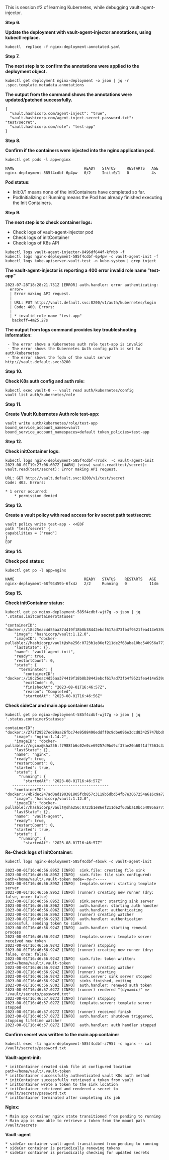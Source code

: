 This is session #2 of learning Kubernetes, while debugging vault-agent-injector.

**Step 6.**

**Update the deployment with vault-agent-injector annotations, using kubectl replace.**
```
kubectl  replace -f nginx-deployment-annotated.yaml
```
**Step 7.**

**The next step is to confirm the annotations were applied to the deployment object.**
```
kubectl get deployment nginx-deployment -o json | jq -r .spec.template.metadata.annotations
```
**The output from the command shows the annotations were updated/patched successfully.**
```
{
  "vault.hashicorp.com/agent-inject": "true",
  "vault.hashicorp.com/agent-inject-secret-password.txt": "test/secret",
  "vault.hashicorp.com/role": "test-app"
}
```
**Step 8.**

**Confirm if the containers were injected into the nginx application pod.**
```
kubectl get pods -l app=nginx
```
```
NAME                               READY   STATUS     RESTARTS   AGE
nginx-deployment-585f4cdbf-6p4pw   0/2     Init:0/1   0          4s
```
**Pod status:**
  - Init:0/1 means none of the initContainers have completed so far.
  - PodInitializing or Running means the Pod has already finished executing the Init Containers.

**Step 9.**

**The next step is to check container logs:**
* Check logs of vault-agent-injector pod
* Check logs of initContainer 
* Check logs of K8s API
 
```
kubectl logs vault-agent-injector-8496df644f-kfnbb -f
kubectl logs nginx-deployment-585f4cdbf-6p4pw -c vault-agent-init -f
kubectl logs kube-apiserver-vault-test -n kube-system | grep inject
```

**The vault-agent-injector is reporting a 400 error invalid role name "test-app"**
```
2023-07-28T18:28:21.751Z [ERROR] auth.handler: error authenticating:
  error=
  | Error making API request.
  | 
  | URL: PUT http://vault.default.svc:8200/v1/auth/kubernetes/login
  | Code: 400. Errors:
  | 
  | * invalid role name "test-app"
   backoff=4m25.27s
```
**The output from logs command provides key troubleshooting information:**
 ```
  - The error shows a Kubernetes auth role test-app is invalid
  - The error shows the Kubernetes Auth config path is set to auth/kubernetes
  - The error shows the fqdn of the vault server http://vault.default.svc:8200
  ```
**Step 10.**

**Check K8s auth config and auth role:**
```
kubectl exec vault-0 -- vault read auth/kubernetes/config
vault list auth/kubernetes/role
```

**Step 11.**

**Create Vault Kubernetes Auth role test-app:**
```
vault write auth/kubernetes/role/test-app bound_service_account_names=vault bound_service_account_namespaces=default token_policies=test-app
```
**Step 12.**
   
**Check initContainer logs:**
```
kubectl logs nginx-deployment-585f4cdbf-rrxdk  -c vault-agent-init
2023-08-01T19:27:06.607Z [WARN] (view) vault.read(test/secret): vault.read(test/secret): Error making API request.

URL: GET http://vault.default.svc:8200/v1/test/secret
Code: 403. Errors:

* 1 error occurred:
	* permission denied
```
**Step 13.**

**Create a vault policy with read access for kv secret path test/secret:**
```
vault policy write test-app - <<EOF
path "test/secret" {
capabilities = ["read"]
}
EOF
```
**Step 14.**

**Check pod status:**
```
kubectl get po -l app=nginx
```
```
NAME                               READY   STATUS    RESTARTS   AGE
nginx-deployment-68f94459b-6fx4z   2/2     Running   0          114m
```
**Step 15.**

**Check initContainer status:**
```
kubectl get po nginx-deployment-585f4cdbf-wjt7g -o json | jq '.status.initContainerStatuses'

"containerID": "docker://18c25eac4d55aa374419f18b8b38442ebcf617ad73fb4f9521fea414e539a4a2",
    "image": "hashicorp/vault:1.12.0",
    "imageID": "docker-pullable://hashicorp/vault@sha256:0723b1e86ef211de2f63aba10bc540956a771a6ae202f776c92bb7dfd32e6267",
    "lastState": {},
    "name": "vault-agent-init",
    "ready": true,
    "restartCount": 0,
    "state": {
      "terminated": {
        "containerID": "docker://18c25eac4d55aa374419f18b8b38442ebcf617ad73fb4f9521fea414e539a4a2",
        "exitCode": 0,
        "finishedAt": "2023-08-01T16:46:57Z",
        "reason": "Completed",
        "startedAt": "2023-08-01T16:46:56Z"
```
**Check sideCar and main app container status:**
```
kubectl get po nginx-deployment-585f4cdbf-wjt7g -o json | jq '.status.containerStatuses'

containerID": "docker://272f29527ed89aa26fbc74e9508490eddff0c9dbe096e3dcd83425747bbd0fd4",
    "image": "nginx:1.14.2",
    "imageID": "docker-pullable://nginx@sha256:f7988fb6c02e0ce69257d9bd9cf37ae20a60f1df7563c3a2a6abe24160306b8d",
    "lastState": {},
    "name": "nginx",
    "ready": true,
    "restartCount": 0,
    "started": true,
    "state": {
      "running": {
        "startedAt": "2023-08-01T16:46:57Z"
   -------------------------------------------
    "containerID": "docker://4b7dec247ad0ad190381805fcb857c3119b5dbd54fb7e3067254a616c9a721a5",
    "image": "hashicorp/vault:1.12.0",
    "imageID": "docker-pullable://hashicorp/vault@sha256:0723b1e86ef211de2f63aba10bc540956a771a6ae202f776c92bb7dfd32e6267",
    "lastState": {},
    "name": "vault-agent",
    "ready": true,
    "restartCount": 0,
    "started": true,
    "state": {
      "running": {
        "startedAt": "2023-08-01T16:46:57Z"
```
**Re-Check logs of initContainer:**
```
kubectl logs nginx-deployment-585f4cdbf-4bxwk -c vault-agent-init

2023-08-01T16:46:56.895Z [INFO]  sink.file: creating file sink
2023-08-01T16:46:56.895Z [INFO]  sink.file: file sink configured: path=/home/vault/.vault-token mode=-rw-r-----
2023-08-01T16:46:56.895Z [INFO]  template.server: starting template server
2023-08-01T16:46:56.895Z [INFO] (runner) creating new runner (dry: false, once: false)
2023-08-01T16:46:56.895Z [INFO]  sink.server: starting sink server
2023-08-01T16:46:56.896Z [INFO]  auth.handler: starting auth handler
2023-08-01T16:46:56.896Z [INFO]  auth.handler: authenticating
2023-08-01T16:46:56.896Z [INFO] (runner) creating watcher
2023-08-01T16:46:56.923Z [INFO]  auth.handler: authentication successful, sending token to sinks
2023-08-01T16:46:56.924Z [INFO]  auth.handler: starting renewal process
2023-08-01T16:46:56.924Z [INFO]  template.server: template server received new token
2023-08-01T16:46:56.924Z [INFO] (runner) stopping
2023-08-01T16:46:56.924Z [INFO] (runner) creating new runner (dry: false, once: false)
2023-08-01T16:46:56.924Z [INFO]  sink.file: token written: path=/home/vault/.vault-token
2023-08-01T16:46:56.924Z [INFO] (runner) creating watcher
2023-08-01T16:46:56.924Z [INFO] (runner) starting
2023-08-01T16:46:56.924Z [INFO]  sink.server: sink server stopped
2023-08-01T16:46:56.924Z [INFO]  sinks finished, exiting
2023-08-01T16:46:56.930Z [INFO]  auth.handler: renewed auth token
2023-08-01T16:46:57.027Z [INFO] (runner) rendered "(dynamic)" => "/vault/secrets/password.txt"
2023-08-01T16:46:57.027Z [INFO] (runner) stopping
2023-08-01T16:46:57.027Z [INFO]  template.server: template server stopped
2023-08-01T16:46:57.027Z [INFO] (runner) received finish
2023-08-01T16:46:57.027Z [INFO]  auth.handler: shutdown triggered, stopping lifetime watcher
2023-08-01T16:46:57.027Z [INFO]  auth.handler: auth handler stopped
```
**Confirm secret was written to the main app container**
```
kubectl exec -ti nginx-deployment-585f4cdbf-z795l -c nginx -- cat /vault/secrets/password.txt
```
**Vault-agent-init:**
```
* initContainer created sink file at configured location path=/home/vault/.vault-token
* initContainer successfully authenticated vault K8s auth method
* initContainer successfully retrieved a token from vault 
* initContainer wrote a token to the sink location
* initContainer retrieved and rendered a secret to /vault/secrets/password.txt
* initContainer terminated after completing its job
```
**Nginx:**
```
* Main app container nginx state transitioned from pending to running
* Main app is now able to retrieve a token from the mount path /vault/secrets
```
**Vault-agent**
```
* sideCar container vault-agent transitioned from pending to running
* sideCar container is periodically renewing tokens
* sideCar container is periodically checking for updated secrets
```
